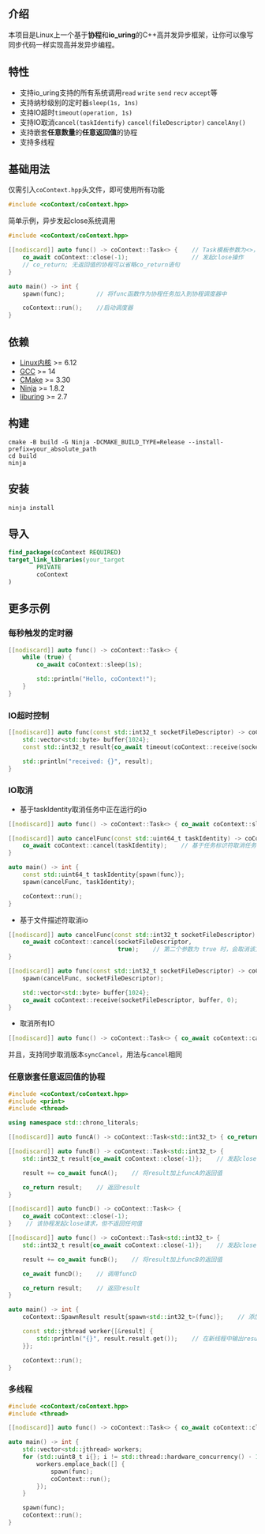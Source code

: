## 介绍

本项目是Linux上一个基于**协程**和**io_uring**的C++高并发异步框架，让你可以像写同步代码一样实现高并发异步编程。

## 特性

- 支持io_uring支持的所有系统调用`read` `write` `send` `recv` `accept`等
- 支持纳秒级别的定时器`sleep(1s, 1ns)`
- 支持IO超时`timeout(operation, 1s)`
- 支持IO取消`cancel(taskIdentify)` `cancel(fileDescriptor)` `cancelAny()`
- 支持嵌套**任意数量**的**任意返回值**的协程
- 支持多线程

## 基础用法

仅需引入`coContext.hpp`头文件，即可使用所有功能

```c++
#include <coContext/coContext.hpp> 
```

简单示例，异步发起close系统调用

```c++
#include <coContext/coContext.hpp>

[[nodiscard]] auto func() -> coContext::Task<> {    // Task模板参数为<>，表示该协程不返回任何值
    co_await coContext::close(-1);                  // 发起close操作
    // co_return; 无返回值的协程可以省略co_return语句
}

auto main() -> int {
    spawn(func);         // 将func函数作为协程任务加入到协程调度器中

    coContext::run();    //启动调度器
}
```

## 依赖

- [Linux内核](https://www.kernel.org) >= 6.12
- [GCC](https://gcc.gnu.org) >= 14
- [CMake](https://cmake.org) >= 3.30
- [Ninja](https://ninja-build.org) >= 1.8.2
- [liburing](https://github.com/axboe/liburing) >= 2.7

## 构建

```shell
cmake -B build -G Ninja -DCMAKE_BUILD_TYPE=Release --install-prefix=your_absolute_path
cd build
ninja
```

## 安装

```shell
ninja install
```

## 导入

```cmake
find_package(coContext REQUIRED)
target_link_libraries(your_target
        PRIVATE
        coContext
)
```

## 更多示例

### 每秒触发的定时器

```c++
[[nodiscard]] auto func() -> coContext::Task<> {
    while (true) {
        co_await coContext::sleep(1s);

        std::println("Hello, coContext!");
    }
}
```

### IO超时控制

```c++
[[nodiscard]] auto func(const std::int32_t socketFileDescriptor) -> coContext::Task<> {
    std::vector<std::byte> buffer{1024};
    const std::int32_t result{co_await timeout(coContext::receive(socketFileDescriptor, buffer, 0), 3s)};    // 限时3秒

    std::println("received: {}", result);
}
```

### IO取消

- 基于taskIdentity取消任务中正在运行的io

```c++
[[nodiscard]] auto func() -> coContext::Task<> { co_await coContext::sleep(4s); }    // 发起一个4s的定时

[[nodiscard]] auto cancelFunc(const std::uint64_t taskIdentity) -> coContext::Task<> {
    co_await coContext::cancel(taskIdentity);    // 基于任务标识符取消任务中正在运行的io
}

auto main() -> int {
    const std::uint64_t taskIdentity{spawn(func)};
    spawn(cancelFunc, taskIdentity);

    coContext::run();
}
```

- 基于文件描述符取消io

```c++
[[nodiscard]] auto cancelFunc(const std::int32_t socketFileDescriptor) -> coContext::Task<> {
    co_await coContext::cancel(socketFileDescriptor,
                               true);    // 第二个参数为 true 时，会取消该文件描述符上的所有io，否则只取消第一个io
}

[[nodiscard]] auto func(const std::int32_t socketFileDescriptor) -> coContext::Task<> {
    spawn(cancelFunc, socketFileDescriptor);

    std::vector<std::byte> buffer{1024};
    co_await coContext::receive(socketFileDescriptor, buffer, 0);
}
```

- 取消所有IO

```c++
[[nodiscard]] auto func() -> coContext::Task<> { co_await coContext::cancelAny(); }
```

并且，支持同步取消版本`syncCancel`，用法与`cancel`相同

### 任意嵌套任意返回值的协程

```c++
#include <coContext/coContext.hpp>
#include <print>
#include <thread>

using namespace std::chrono_literals;

[[nodiscard]] auto funcA() -> coContext::Task<std::int32_t> { co_return 1; }    // 该协程什么也不做，直接返回1

[[nodiscard]] auto funcB() -> coContext::Task<std::int32_t> {
    std::int32_t result{co_await coContext::close(-1)};    // 发起close请求

    result += co_await funcA();    // 将result加上funcA的返回值

    co_return result;    // 返回result
}

[[nodiscard]] auto funcD() -> coContext::Task<> {
    co_await coContext::close(-1);
}    // 该协程发起close请求，但不返回任何值

[[nodiscard]] auto func() -> coContext::Task<std::int32_t> {
    std::int32_t result{co_await coContext::close(-1)};    // 发起close请求

    result += co_await funcB();    // 将result加上funcB的返回值

    co_await funcD();    // 调用funcD

    co_return result;    // 返回result
}

auto main() -> int {
    coContext::SpawnResult result{spawn<std::int32_t>(func)};    // 添加func，并以SpawnResult类型保存返回值

    const std::jthread worker{[&result] {
        std::println("{}", result.result.get());    // 在新线程中输出result的值
    }};

    coContext::run();
}
```

### 多线程

```c++
#include <coContext/coContext.hpp>
#include <thread>

[[nodiscard]] auto func() -> coContext::Task<> { co_await coContext::close(-1); }

auto main() -> int {
    std::vector<std::jthread> workers;
    for (std::uint8_t i{}; i != std::thread::hardware_concurrency() - 1; ++i) {
        workers.emplace_back([] {
            spawn(func);
            coContext::run();
        });
    }

    spawn(func);
    coContext::run();
}
```
